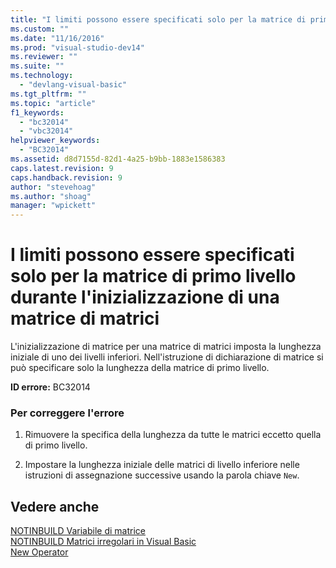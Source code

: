 ```yaml
---
title: "I limiti possono essere specificati solo per la matrice di primo livello durante l&#39;inizializzazione di una matrice di matrici | Microsoft Docs"
ms.custom: ""
ms.date: "11/16/2016"
ms.prod: "visual-studio-dev14"
ms.reviewer: ""
ms.suite: ""
ms.technology: 
  - "devlang-visual-basic"
ms.tgt_pltfrm: ""
ms.topic: "article"
f1_keywords: 
  - "bc32014"
  - "vbc32014"
helpviewer_keywords: 
  - "BC32014"
ms.assetid: d8d7155d-82d1-4a25-b9bb-1883e1586383
caps.latest.revision: 9
caps.handback.revision: 9
author: "stevehoag"
ms.author: "shoag"
manager: "wpickett"
---
```

# I limiti possono essere specificati solo per la matrice di primo livello durante l&#39;inizializzazione di una matrice di matrici
L'inizializzazione di matrice per una matrice di matrici imposta la lunghezza iniziale di uno dei livelli inferiori. Nell'istruzione di dichiarazione di matrice si può specificare solo la lunghezza della matrice di primo livello.  
  
 **ID errore:** BC32014  
  
### Per correggere l'errore  
  
1.  Rimuovere la specifica della lunghezza da tutte le matrici eccetto quella di primo livello.  
  
2.  Impostare la lunghezza iniziale delle matrici di livello inferiore nelle istruzioni di assegnazione successive usando la parola chiave `New`.  
  
## Vedere anche  
 [NOTINBUILD Variabile di matrice](http://msdn.microsoft.com/it-it/c2da78bd-6928-46ba-805f-44f819dfaf93)   
 [NOTINBUILD Matrici irregolari in Visual Basic](http://msdn.microsoft.com/it-it/05c12439-ee8f-4fef-ba75-b35402b67ab9)   
 [New Operator](/dotnet/visual-basic/language-reference/operators/new-operator)